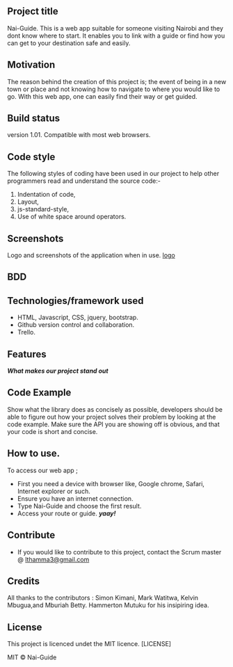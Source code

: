## Project title
Nai-Guide. This is a web app suitable for someone visiting Nairobi and they dont know where to start. It enables you to link with a guide or find how you can get to your destination safe and easily.

## Motivation
The reason behind the creation of this project is; the event of being in a new town or place and not knowing how to navigate to where you would like to go. With this web app, one can easily find their way or get guided.

## Build status
version 1.01.
Compatible with most web browsers.

## Code style
The following styles of coding have been used in our project to help other programmers read and understand the source code:-
1. Indentation of code,
2. Layout,
3. js-standard-style,
4. Use of white space around operators.


## Screenshots
Logo and screenshots of the application when in use.
[logo](assets/images/logo.png)

## BDD



## Technologies/framework used
- HTML, Javascript, CSS, jquery, bootstrap.
- Github version control and collaboration.
- Trello. 

## Features
***What makes our project stand out***

## Code Example
Show what the library does as concisely as possible, developers should be able to figure out how your project solves their problem by looking at the code example. Make sure the API you are showing off is obvious, and that your code is short and concise.

## How to use.
To access our web app ;
- First you need a device with browser like, Google chrome, Safari, Internet explorer or such.
- Ensure you have an internet connection.
- Type Nai-Guide and choose the first result.
- Access your route or guide. ***yaay!***

## Contribute
- If you would like to contribute to this project, contact the Scrum master @ lthamma3@gmail.com 

## Credits
All thanks to the contributors : Simon Kimani, Mark Watitwa, Kelvin Mbugua,and Mburiah Betty. 
Hammerton Mutuku for his insipiring idea.
## License
This project is licenced undet the MIT licence. [LICENSE]

MIT © Nai-Guide
